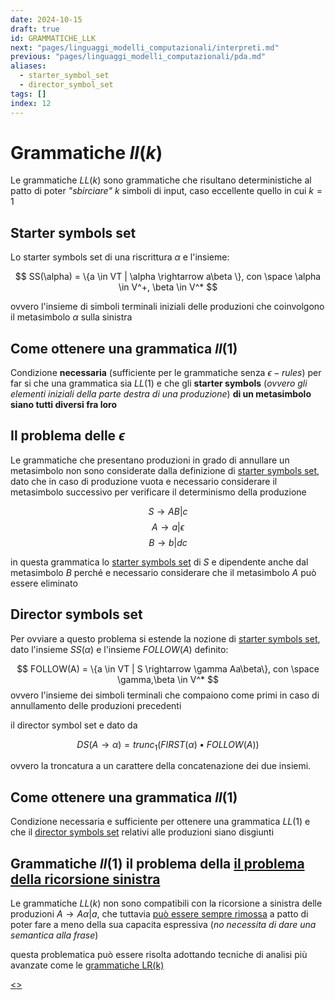 ```yaml
---
date: 2024-10-15
draft: true
id: GRAMMATICHE_LLK
next: "pages/linguaggi_modelli_computazionali/interpreti.md"
previous: "pages/linguaggi_modelli_computazionali/pda.md"
aliases:
  - starter_symbol_set
  - director_symbol_set
tags: []
index: 12
---
```


# Grammatiche $ll(k)$

Le grammatiche $LL(k)$ sono grammatiche che risultano deterministiche al patto di poter *"sbirciare"* $k$ simboli di input, caso eccellente quello in cui $k=1$

## Starter symbols set

Lo starter symbols set di una riscrittura $\alpha$ e l'insieme:

$$
SS(\alpha) = \{a \in VT | \alpha \rightarrow a\beta \}, con \space \alpha \in V^+, \beta \in V^*
$$

ovvero l'insieme di simboli terminali iniziali delle produzioni che coinvolgono il metasimbolo $\alpha$ sulla sinistra

## Come ottenere una grammatica $ll(1)$

Condizione **necessaria** (sufficiente per le grammatiche senza $\epsilon -rules$) per far si che una grammatica sia $LL(1)$ e che gli **starter symbols** (*ovvero gli elementi iniziali della parte destra di una produzione*) **di un metasimbolo siano tutti diversi fra loro**

## Il problema delle $\epsilon$

Le grammatiche che presentano produzioni in grado di annullare un metasimbolo non sono considerate dalla definizione di [starter symbols set](pages/linguaggi_modelli_computazionali/grammatiche_llk.md#STARTER%20SYMBOLS%20SET), dato che in caso di produzione vuota e necessario considerare il metasimbolo successivo per verificare il determinismo della produzione

$$
S \rightarrow AB|c
$$
$$
A \rightarrow a|\epsilon
$$
$$
B \rightarrow b|dc
$$

in questa grammatica lo [starter symbols set](pages/linguaggi_modelli_computazionali/grammatiche_llk.md#STARTER%20SYMBOLS%20SET) di $S$ e dipendente anche dal metasimbolo $B$ perché e necessario considerare che il metasimbolo $A$ può essere eliminato

## Director symbols set

Per ovviare a questo problema si estende la nozione di [starter symbols set](pages/linguaggi_modelli_computazionali/grammatiche_llk.md#STARTER%20SYMBOLS%20SET), dato l'insieme $SS(\alpha)$ e l'insieme $FOLLOW(A)$ definito:

$$
FOLLOW(A) = \{a \in VT | S \rightarrow \gamma Aa\beta\}, con \space \gamma,\beta \in V^*
$$
ovvero l'insieme dei simboli terminali che compaiono come primi in caso di annullamento delle produzioni precedenti

il director symbol set e dato da

$$
DS(A\rightarrow \alpha) = trunc_1(FIRST(\alpha)\bullet FOLLOW(A))
$$

ovvero la troncatura a un carattere della concatenazione dei due insiemi.

## Come ottenere una grammatica $ll(1)$

Condizione necessaria e sufficiente per ottenere una grammatica $LL(1)$ e che il [director symbols set](pages/linguaggi_modelli_computazionali/grammatiche_llk.md#DIRECTOR%20SYMBOLS%20SET) relativi alle produzioni siano disgiunti

## Grammatiche $ll(1)$ il problema della [il problema della ricorsione sinistra](pages/linguaggi_modelli_computazionali/grammatiche_tipo_2.md#il%20problema%20della%20ricorsione%20sinistra)

Le grammatiche $LL(k)$ non sono compatibili con la ricorsione a sinistra delle produzioni $A \rightarrow A\alpha | a$, che tuttavia [può essere sempre rimossa](pages/linguaggi_modelli_computazionali/grammatiche_tipo_2.md#eliminazione%20della%20ricorsione%20sinistra) a patto di poter fare a meno della sua capacita espressiva (*no necessita di dare una semantica alla frase*)

questa problematica può essere risolta adottando tecniche di analisi più avanzate come le [grammatiche LR(k)](pages/linguaggi_modelli_computazionali/grammatiche_lrk.md)

[<](pages/linguaggi_modelli_computazionali/pda.md)[>](pages/linguaggi_modelli_computazionali/interpreti.md)
